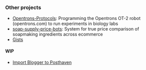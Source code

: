 ### Other projects

* [Opentrons-Protocols](https://github.com/Russell-Tran/Opentrons-Protocols): Programming the Opentrons OT-2 robot (opentrons.com) to run experiments in biology labs
* [soap-supply-price-bots](https://github.com/Russell-Tran/soap-supply-price-bots): System for true price comparison of soapmaking ingredients across ecommerce
* [Gists](https://gist.github.com/Russell-Tran)

#### WIP
* [Import Blogger to Posthaven](https://github.com/Russell-Tran/import-blogger-to-posthaven)
